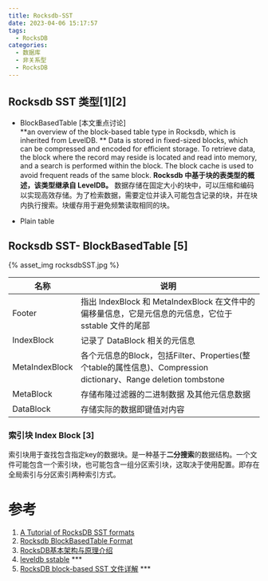 ```yaml
---
title: Rocksdb-SST
date: 2023-04-06 15:17:57
tags:
  - RocksDB
categories: 
  - 数据库
  - 非关系型  
  - RocksDB
---
```


<p></p>
<!-- more -->

## Rocksdb SST 类型[1][2]

+ BlockBasedTable [本文重点讨论]    
**an overview of the block-based table type in Rocksdb, which is inherited from LevelDB. **
Data is stored in fixed-sized blocks, which can be compressed and encoded for efficient storage. To retrieve data, the block where the record may reside is located and read into memory, and a search is performed within the block. The block cache is used to avoid frequent reads of the same block.
**Rocksdb 中基于块的表类型的概述，该类型继承自 LevelDB。**
数据存储在固定大小的块中，可以压缩和编码以实现高效存储。为了检索数据，需要定位并读入可能包含记录的块，并在块内执行搜索。块缓存用于避免频繁读取相同的块。

+ Plain table


## Rocksdb SST- BlockBasedTable [5]
{% asset_img  rocksdbSST.jpg  %}


| 名称           | 说明                                                         |
| -------------- | ------------------------------------------------------------ |
| Footer         | 指出 IndexBlock 和 MetaIndexBlock 在文件中的偏移量信息，它是元信息的元信息，它位于 sstable 文件的尾部 |
| IndexBlock     | 记录了 DataBlock 相关的元信息                                |
| MetaIndexBlock | 各个元信息的Block，包括Filter、Properties(整个table的属性信息)、Compression dictionary、Range deletion tombstone |
| MetaBlock      | 存储布隆过滤器的二进制数据 及其他元信息数据                  |
| DataBlock      | 存储实际的数据即键值对内容                                   |


### 索引块 Index Block [3]
索引块用于查找包含指定key的数据块。是一种基于**二分搜索**的数据结构。一个文件可能包含一个索引块，也可能包含一组分区索引块，这取决于使用配置。即存在全局索引与分区索引两种索引方式。


# 参考
1. [A Tutorial of RocksDB SST formats](https://github.com/facebook/rocksdb/wiki/A-Tutorial-of-RocksDB-SST-formats)
2. [Rocksdb BlockBasedTable Format](https://github.com/facebook/rocksdb/wiki/Rocksdb-BlockBasedTable-Format)
3. [RocksDB基本架构与原理介绍](https://www.yii666.com/blog/334918.html)
4. [leveldb  sstable](https://leveldb-handbook.readthedocs.io/zh/latest/sstable.html) *** 
5. [RocksDB block-based SST 文件详解](https://www.jianshu.com/p/d6ce3593a69e) *** 
